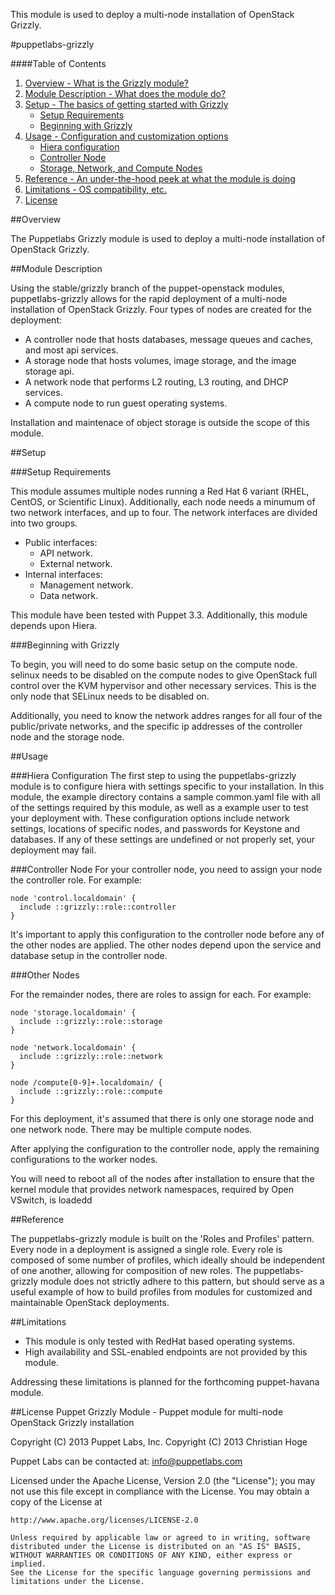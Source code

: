 This module is used to deploy a multi-node installation of OpenStack Grizzly.

#puppetlabs-grizzly

####Table of Contents

1. [Overview - What is the Grizzly module?](#overview)
2. [Module Description - What does the module do?](#module-description)
3. [Setup - The basics of getting started with Grizzly](#setup)
    * [Setup Requirements](#setup-requirements)
    * [Beginning with Grizzly](#beginning-with-grizzly)
4. [Usage - Configuration and customization options](#usage)
    * [Hiera configuration](#hiera-configuration)
    * [Controller Node](#controller-node)
    * [Storage, Network, and Compute Nodes](#other-nodes)
5. [Reference - An under-the-hood peek at what the module is doing](#reference)
6. [Limitations - OS compatibility, etc.](#limitations)
7. [License](#license)

##Overview

The Puppetlabs Grizzly module  is used to deploy a multi-node installation of OpenStack Grizzly.

##Module Description

Using the stable/grizzly branch of the puppet-openstack modules, puppetlabs-grizzly allows
for the rapid deployment of a multi-node installation of OpenStack Grizzly. Four types
of nodes are created for the deployment:

* A controller node that hosts databases, message queues and caches, and most api services.
* A storage node that hosts volumes, image storage, and the image storage api.
* A network node that performs L2 routing, L3 routing, and DHCP services.
* A compute node to run guest operating systems.

Installation and maintenace of object storage is outside the scope of this module.

##Setup

###Setup Requirements

This module assumes multiple nodes running a Red Hat 6 variant (RHEL, CentOS, or Scientific Linux).
Additionally, each node needs a minumum of two network interfaces, and up to four. The network
interfaces are divided into two groups. 

- Public interfaces:
  * API network.
  * External network.
- Internal interfaces:
  * Management network.
  * Data network.

This module have been tested with Puppet 3.3. Additionally, this module depends upon Hiera.

###Beginning with Grizzly

To begin, you will need to do some basic setup on the compute node. selinux needs to be disabled
on the compute nodes to give OpenStack full control over the KVM hypervisor and other necessary 
services. This is the only node that SELinux needs to be disabled on.

Additionally, you need to know the network addres ranges for all four of the public/private networks,
and the specific ip addresses of the controller node and the storage node.

##Usage

###Hiera Configuration
The first step to using the puppetlabs-grizzly module is to configure hiera with settings specific
to your installation. In this module, the example directory contains a sample common.yaml file
with all of the settings required by this module, as well as a example user to test your deployment
with. These configuration options include network settings, locations of specific nodes, and
passwords for Keystone and databases. If any of these settings are undefined or not properly set, your
deployment may fail.

###Controller Node
For your controller node, you need to assign your node the controller role. For example:

```
node 'control.localdomain' {
  include ::grizzly::role::controller
}
```

It's important to apply this configuration to the controller node before any of the other
nodes are applied. The other nodes depend upon the service and database setup in the controller
node.

###Other Nodes

For the remainder nodes, there are roles to assign for each. For example:
```
node 'storage.localdomain' {
  include ::grizzly::role::storage
}

node 'network.localdomain' {
  include ::grizzly::role::network
}

node /compute[0-9]+.localdomain/ {
  include ::grizzly::role::compute
}
```

For this deployment, it's assumed that there is only one storage node and one network
node. There may be multiple compute nodes.

After applying the configuration to the controller node, apply the remaining
configurations to the worker nodes. 

You will need to reboot all of the nodes after installation to ensure that the kernel
module that provides network namespaces, required by Open VSwitch, is loadedd

##Reference

The puppetlabs-grizzly module is built on the 'Roles and Profiles' pattern. Every node
in a deployment is assigned a single role. Every role is composed of some number of
profiles, which ideally should be independent of one another, allowing for composition
of new roles. The puppetlabs-grizzly module does not strictly adhere to this pattern,
but should serve as a useful example of how to build profiles from modules for customized
and maintainable OpenStack deployments.

##Limitations

* This module is only tested with RedHat based operating systems.
* High availability and SSL-enabled endpoints are not provided by this module.

Addressing these limitations is planned for the forthcoming puppet-havana module.

##License
Puppet Grizzly Module - Puppet module for multi-node OpenStack Grizzly installation

Copyright (C) 2013 Puppet Labs, Inc.
Copyright (C) 2013 Christian Hoge

Puppet Labs can be contacted at: info@puppetlabs.com

Licensed under the Apache License, Version 2.0 (the "License");
you may not use this file except in compliance with the License.
You may obtain a copy of the License at

    http://www.apache.org/licenses/LICENSE-2.0

    Unless required by applicable law or agreed to in writing, software
    distributed under the License is distributed on an "AS IS" BASIS,
    WITHOUT WARRANTIES OR CONDITIONS OF ANY KIND, either express or implied.
    See the License for the specific language governing permissions and
    limitations under the License.
